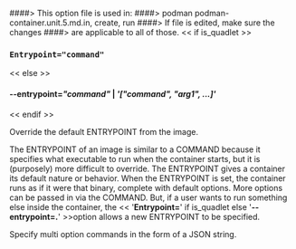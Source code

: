 ####> This option file is used in:
####>   podman podman-container.unit.5.md.in, create, run
####> If file is edited, make sure the changes
####> are applicable to all of those.
<< if is_quadlet >>
### `Entrypoint="command"`
<< else >>
#### **--entrypoint**=*"command"* | *'["command", "arg1", ...]'*
<< endif >>

Override the default ENTRYPOINT from the image.

The ENTRYPOINT of an image is similar to a COMMAND
because it specifies what executable to run when the container starts, but it is
(purposely) more difficult to override. The ENTRYPOINT gives a container its
default nature or behavior. When the ENTRYPOINT is set, the
container runs as if it were that binary, complete with default options. More options can be
passed in via the COMMAND. But, if a user wants to run
something else inside the container, the << '**Entrypoint=**' if is_quadlet else '**--entrypoint=.**' >>option allows a new
ENTRYPOINT to be specified.

Specify multi option commands in the form of a JSON string.
